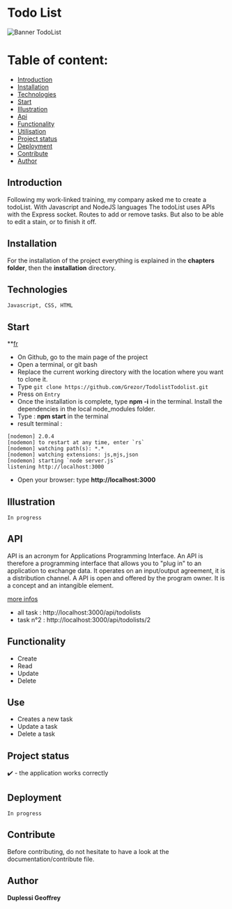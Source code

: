 # Todo List 
![Banner TodoList](https://user-images.githubusercontent.com/38507456/94993548-1e7ffb00-0592-11eb-8f35-e688fd923d24.png)

# Table of content: 
   * [Introduction](#Introduction)
   * [Installation](#Installation)
   * [Technologies](#Technologies)
   * [Start](#Start)
   * [Illustration](#Illustration)
   * [Api](#Api)
   * [Functionality](#Functionality)
   * [Utilisation](#Utilisation)
   * [Project status](#Project-status)
   * [Deployment](#Deployment)
   * [Contribute](#Contribute)
   * [Author](#Author)

## Introduction
Following my work-linked training, my company asked me to create a todoList. With Javascript and NodeJS languages
The todoList uses APIs with the Express socket. Routes to add or remove tasks. But also to be able to edit 
a stain, or to finish it off.

## Installation
For the installation of the project everything is explained in the **chapters folder**, then the **installation** directory. 

## Technologies
```
Javascript, CSS, HTML
```
## Start
**[fr](https://github.com/Grezor/Todolist/demarrage/installation.md)
- On Github, go to the main page of the project
- Open a terminal, or git bash
- Replace the current working directory with the location where you want to clone it.
- Type ```git clone https://github.com/Grezor/TodolistTodolist.git ```
- Press on ```Entry```
- Once the installation is complete, type **npm -i** in the terminal.     Install the dependencies in the local node_modules folder.
- Type : **npm start** in the terminal
- result terminal : 
```
[nodemon] 2.0.4
[nodemon] to restart at any time, enter `rs`
[nodemon] watching path(s): *.*
[nodemon] watching extensions: js,mjs,json
[nodemon] starting `node server.js`
listening http://localhost:3000
```
- Open your browser: type **http://localhost:3000**

## Illustration
```
In progress
```
## API
API is an acronym for Applications Programming Interface. An API is therefore a programming interface that allows you to "plug in" to an application to exchange data. It operates on an input/output agreement, it is a distribution channel. A API is open and offered by the program owner. It is a concept and an intangible element.

[more infos](https://github.com/Grezor/Todolist/blob/master/server.js)
- all task : http://localhost:3000/api/todolists
- task n°2 : http://localhost:3000/api/todolists/2

## Functionality
- Create 
- Read
- Update
- Delete

## Use
- Creates a new task
- Update a task
- Delete a task

## Project status
✔️ - the application works correctly
## Deployment 
```
In progress
```
## Contribute
Before contributing, do not hesitate to have a look at the documentation/contribute file.
## Author
**Duplessi Geoffrey** 

